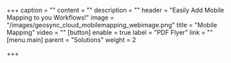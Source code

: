 +++
caption = ""
content = ""
description = ""
header = "Easily Add Mobile Mapping to you Workflows!"
image = "/images/geosync_cloud_mobilemapping_webimage.png"
title = "Mobile Mapping"
video = ""
[button]
enable = true
label = "PDF Flyer"
link = ""
[menu.main]
parent = "Solutions"
weight = 2

+++
